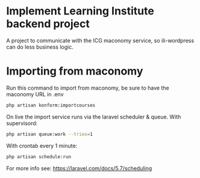 # Implement Learning Institute backend project

A project to communicate with the ICG maconomy service, so ili-wordpress can do less business logic.


# Importing from maconomy
Run this command to import from maconomy, be sure to have the maconomy URL in .env
```bash
php artisan konform:importcourses
```

On live the import service runs via the laravel scheduler & queue.
With supervisord:
```bash
php artisan queue:work --tries=1
```
With crontab every 1 minute:
```bash
php artisan schedule:run
```
For more info see: https://laravel.com/docs/5.7/scheduling
